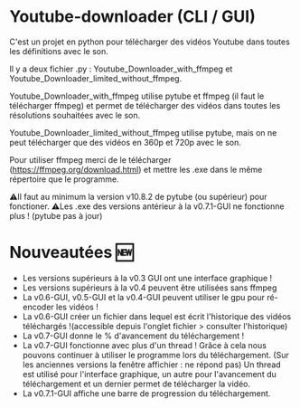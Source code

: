 # Youtube-downloader (CLI / GUI)
C'est un projet en python pour télécharger des vidéos Youtube dans toutes les définitions avec le son.

Il y a deux fichier .py : Youtube_Downloader_with_ffmpeg et Youtube_Downloader_limited_without_ffmpeg.

Youtube_Downloader_with_ffmpeg utilise pytube et ffmpeg (il faut le télécharger ffmpeg) et permet de télécharger des vidéos dans toutes les résolutions souhaitées avec le son.

Youtube_Downloader_limited_without_ffmpeg utilise pytube, mais on ne peut télécharger que des vidéos en 360p et 720p avec le son.

Pour utiliser ffmpeg merci de le télécharger (https://ffmpeg.org/download.html) et mettre les .exe dans le même répertoire que le programme.

⚠️Il faut au minimum la version v10.8.2 de pytube (ou supérieur) pour fonctioner.
⚠️Les .exe des versions antérieur à la v0.7.1-GUI ne fonctionne plus ! (pytube pas à jour)

# Nouveautées 🆕
* Les versions supérieurs à la v0.3 GUI ont une interface graphique !
* Les versions supérieurs à la v0.4 peuvent être utilisées sans ffmpeg 
* La v0.6-GUI, v0.5-GUI et la v0.4-GUI peuvent utiliser le gpu pour ré-encoder les vidéos !
* La v0.6-GUI créer un fichier dans lequel est écrit l'historique des vidéos téléchargés !(accessible depuis l'onglet fichier > consulter l'historique)
* La v0.7-GUI donne le % d'avancement du téléchargement !
* La v0.7-GUI fonctionne avec plus d'un thread ! Grâce à cela nous pouvons continuer à utiliser le programme lors du téléchargement. (Sur les anciennes versions la fenêtre affichier : ne répond pas) Un thread est utilisé pour l'interface graphique, un autre pour l'avancement du téléchargement et un dernier permet de télécharger la vidéo.
* La v0.7.1-GUI affiche une barre de progression du téléchargement.
